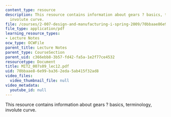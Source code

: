 ```yaml
---
content_type: resource
description: This resource contains information about gears ? basics, terminology,
  involute curve.
file: /courses/2-007-design-and-manufacturing-i-spring-2009/70bbaae86e99ba362eda5ab415f32ad8_MIT2_007s09_lec12.pdf
file_type: application/pdf
learning_resource_types:
- Lecture Notes
ocw_type: OCWFile
parent_title: Lecture Notes
parent_type: CourseSection
parent_uid: c366ebb8-3b57-fd42-fa5a-1e2f77ce4532
resourcetype: Document
title: MIT2_007s09_lec12.pdf
uid: 70bbaae8-6e99-ba36-2eda-5ab415f32ad8
video_files:
  video_thumbnail_file: null
video_metadata:
  youtube_id: null
---
```

This resource contains information about gears ? basics, terminology, involute curve.

